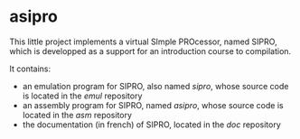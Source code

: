 # asipro

This little project implements a virtual SImple PROcessor, named SIPRO, which is developped as a support for an introduction course to compilation.

It contains:
- an emulation program for SIPRO, also named *sipro*, whose source code is located in the *emul* repository
- an assembly program for SIPRO, named *asipro*, whose source code is located in the *asm* repository
- the documentation (in french) of SIPRO, located in the *doc* repository

